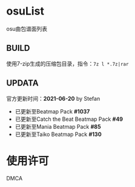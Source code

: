 # osuList

osu曲包谱面列表

## BUILD

使用7-zip生成的压缩包目录，指令：`7z l *.7z|rar`

## UPDATA

官方更新时间：**2021-06-20** by Stefan

- 已更新至Beatmap Pack **#1037**
- 已更新至Catch the Beat Beatmap Pack **#49**
- 已更新至Mania Beatmap Pack **#85**
- 已更新至Taiko Beatmap Pack **#130**

# 使用许可

DMCA
